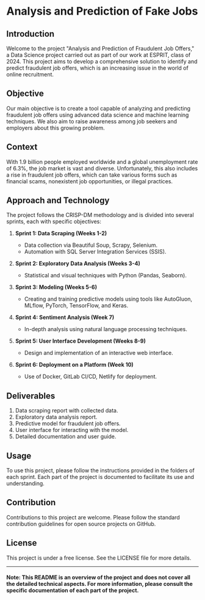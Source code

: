 # Analysis and Prediction of Fake Jobs

## Introduction
Welcome to the project "Analysis and Prediction of Fraudulent Job Offers," a Data Science project carried out as part of our work at ESPRIT, class of 2024. This project aims to develop a comprehensive solution to identify and predict fraudulent job offers, which is an increasing issue in the world of online recruitment.

## Objective
Our main objective is to create a tool capable of analyzing and predicting fraudulent job offers using advanced data science and machine learning techniques. We also aim to raise awareness among job seekers and employers about this growing problem.

## Context
With 1.9 billion people employed worldwide and a global unemployment rate of 6.3%, the job market is vast and diverse. Unfortunately, this also includes a rise in fraudulent job offers, which can take various forms such as financial scams, nonexistent job opportunities, or illegal practices.

## Approach and Technology
The project follows the CRISP-DM methodology and is divided into several sprints, each with specific objectives:


1. **Sprint 1: Data Scraping (Weeks 1-2)**
   - Data collection via Beautiful Soup, Scrapy, Selenium.
   - Automation with SQL Server Integration Services (SSIS).

2. **Sprint 2: Exploratory Data Analysis (Weeks 3-4)**
   - Statistical and visual techniques with Python (Pandas, Seaborn).

3. **Sprint 3: Modeling (Weeks 5-6)**
   - Creating and training predictive models using tools like AutoGluon, MLflow, PyTorch, TensorFlow, and Keras.

4. **Sprint 4: Sentiment Analysis (Week 7)**
   - In-depth analysis using natural language processing techniques.

5. **Sprint 5: User Interface Development (Weeks 8-9)**
   - Design and implementation of an interactive web interface.

6. **Sprint 6: Deployment on a Platform (Week 10)**
   - Use of Docker, GitLab CI/CD, Netlify for deployment.

## Deliverables
1. Data scraping report with collected data.
2. Exploratory data analysis report.
3. Predictive model for fraudulent job offers.
4. User interface for interacting with the model.
5. Detailed documentation and user guide.

## Usage

To use this project, please follow the instructions provided in the folders of each sprint. Each part of the project is documented to facilitate its use and understanding.

## Contribution

Contributions to this project are welcome. Please follow the standard contribution guidelines for open source projects on GitHub.

## License

This project is under a free license. See the LICENSE file for more details.

---

#### Note: This README is an overview of the project and does not cover all the detailed technical aspects. For more information, please consult the specific documentation of each part of the project.
